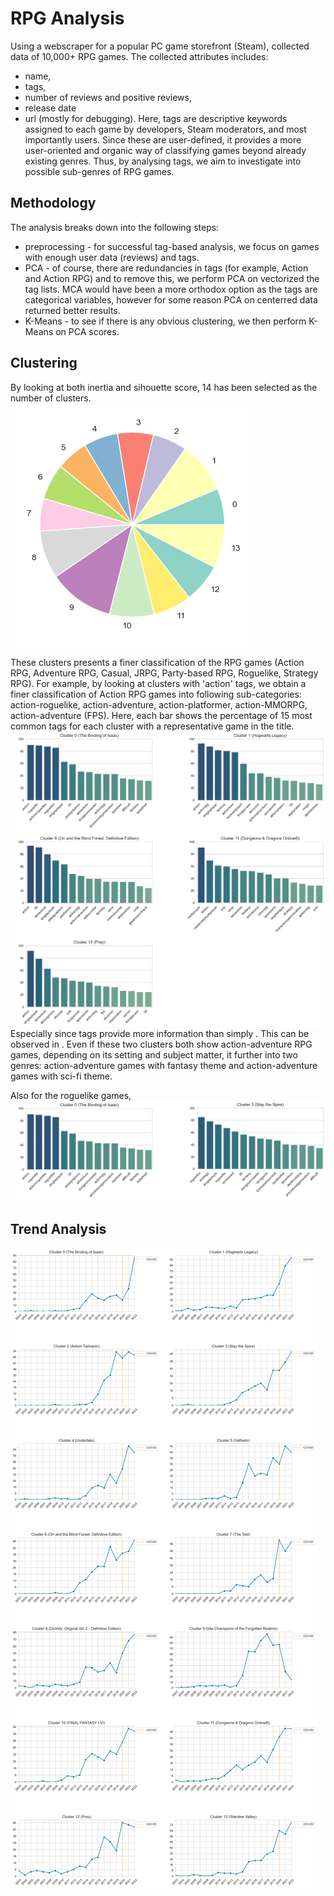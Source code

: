 # RPG Analysis
Using a webscraper for a popular PC game storefront (Steam), collected data of 10,000+ RPG games. The collected attributes includes:
- name,
- tags,
- number of reviews and positive reviews,
- release date
- url (mostly for debugging).
Here, tags are descriptive keywords assigned to each game by developers, Steam moderators, and most importantly users. Since these are user-defined, it provides a more user-oriented and organic way of classifying games beyond already existing genres. Thus, by analysing tags, we aim to investigate into possible sub-genres of RPG games.

## Methodology
The analysis breaks down into the following steps:
- preprocessing - for successful tag-based analysis, we focus on games with enough user data (reviews) and tags. 
- PCA - of course, there are redundancies in tags (for example, Action and Action RPG) and to remove this, we perform PCA on vectorized the tag lists. MCA would have been a more orthodox option as the tags are categorical variables, however for some reason PCA on centerred data returned better results.
- K-Means - to see if there is any obvious clustering, we then perform K-Means on PCA scores.

## Clustering
By looking at both inertia and sihouette score, 14 has been selected as the number of clusters.
![](images/cluster-pie.png)

These clusters presents a finer classification of the RPG games (Action RPG, Adventure RPG, Casual, JRPG, Party-based RPG, Roguelike, Strategy RPG). For example, by looking at clusters with 'action' tags, we obtain a finer classification of Action RPG games into following sub-categories: action-roguelike, action-adventure, action-platformer, action-MMORPG, action-adventure (FPS). Here, each bar shows the percentage of 15 most common tags for each cluster with a representative game in the title.
![](images/action-tags.png)
Especially since tags provide more information than simply . This can be observed in . Even if these two clusters both show action-adventure RPG games, depending on its setting and subject matter, it further  into two genres: action-adventure games with fantasy theme and action-adventure games with sci-fi theme.

Also for the roguelike games,
![](images/roguelike-tags.png)

## Trend Analysis
![](images/trend-yearly.png)


